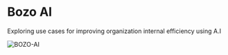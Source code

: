 # Bozo AI
Exploring use cases for improving organization internal efficiency using A.I


![BOZO-AI](https://github.com/beranidigital/architect/assets/77704356/98915698-1b9f-4c94-9b98-b12163619aff)
